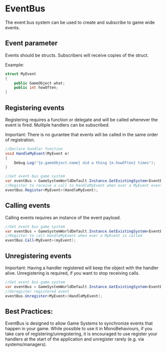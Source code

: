 # EventBus
The event bus system can be used to create and subscribe to game wide events.

## Event parameter
Events should be structs. Subscribers will receive copies of the struct.

Example:
```csharp
struct MyEvent
{
    public GameObject what;
    public int howOften;
}
```

## Registering events
Registering requires a function or delegate and will be called whenever the event is fired.
Multiple handlers can be subscribed.

Important: There is no gurantee that events will be called in the same order of registration. 
```csharp
//Declare handler function
void HandleMyEvent(MyEvent e)
{
    Debug.Log("{e.gameObject.name} did a thing {e.howOften} times"); 
}

//Get event bus game system
var eventBus = GameSystemWorldDefault.Instance.GetExistingSystem<EventBus>();
//Register to receive a call to HandleMyEvent when ever a MyEvent event is sent
eventBus.Register<MyEvent>(HandleMyEvent);
```

## Calling events
Calling events requires an instance of the event payload.

```csharp
//Get event bus game system
var eventBus = GameSystemWorldDefault.Instance.GetExistingSystem<EventBus>();
//Register to call HandleMyEvent when ever a MyEvent is called
eventBus.Call<MyEvent>(myEvent);
```

## Unregistering events
Important: Having a handler registered will keep the object with the handler alive. Unregistering is required, if you want to stop receiving calls.
```csharp
//Get event bus game system
var eventBus = GameSystemWorldDefault.Instance.GetExistingSystem<EventBus>();
//Unregister registered event
eventBus.Unregister<MyEvent>(HandleMyEvent);
```

## Best Practices: 
EventBus is designed to allow Game Systems to synchronize events that happen in your game. 
While possible to use it in MonoBehaviours, if you take care of registering/unregistering,
it is encouraged to use register your handlers at the start of the application and unregister rarely (e.g. via systems/managers).
